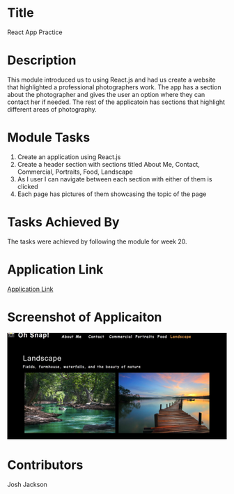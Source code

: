 # Title
React App Practice

# Description
This module introduced us to using React.js and had us create a website that highlighted a professional photographers work. The app has
a section about the photographer and gives the user an option where they can contact her if needed. The rest of the applicatoin
has sections that highlight different areas of photography.

# Module Tasks
1. Create an application using React.js
2. Create a header section with sections titled About Me, Contact, Commercial, Portraits, Food, Landscape
3. As I user I can navigate between each section with either of them is clicked
4. Each page has pictures of them showcasing the topic of the page

# Tasks Achieved By
The tasks were achieved by following the module for week 20.

# Application Link
<a href="https://joker282855.github.io/react-app-practice/">Application Link</a>

# Screenshot of Applicaiton
<img src="./src/assets/screen/react.jpg" alt="Screenshot Of React App" />

# Contributors
Josh Jackson